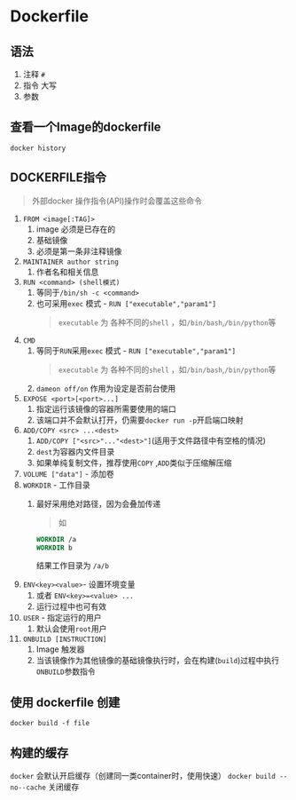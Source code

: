 # Dockerfile

## 语法

1. 注释 `#`
2. 指令 大写
3. 参数

## 查看一个Image的dockerfile

 `docker history`

## DOCKERFILE指令

> 外部docker 操作指令(API)操作时会覆盖这些命令

1. `FROM <image[:TAG]>`
   1. image 必须是已存在的
   2. 基础镜像
   3. 必须是第一条非注释镜像
2. `MAINTAINER author string`
   1. 作者名和相关信息
3. `RUN <command> (shell模式)`
   1. 等同于`/bin/sh -c <command>`
   2. 也可采用`exec` 模式 - `RUN ["executable","param1"]`
        > `executable` 为 各种不同的`shell` ，如`/bin/bash`,`/bin/python`等
4. `CMD`
   1. 等同于`RUN`采用`exec` 模式 - `RUN ["executable","param1"]`
      > `executable` 为 各种不同的`shell` ，如`/bin/bash`,`/bin/python`等
    2. `dameon off/on` 作用为设定是否前台使用
5. `EXPOSE <port>[<port>...]`
   1. 指定运行该镜像的容器所需要使用的端口
   2. 该端口并不会默认打开，仍需要`docker run -p`开启端口映射
6. `ADD/COPY <src> ...<dest>`
   1. `ADD/COPY ["<src>"..."<dest>"]`(适用于文件路径中有空格的情况)
   2. `dest`为容器内文件目录
   3. 如果单纯复制文件，推荐使用`COPY` ,`ADD`类似于压缩解压缩
7. `VOLUME ["data"]` - 添加卷
8. `WORKDIR` - 工作目录
   1. 最好采用绝对路径，因为会叠加传递 
      > 如

       ```dockerfile
       WORKDIR /a
       WORKDIR b
       ```

       结果工作目录为 `/a/b`
9. `ENV<key><value>`- 设置环境变量
    1. 或者 `ENV<key>=<value> ...`
    2. 运行过程中也可有效
10. `USER` - 指定运行的用户
    1. 默认会使用`root`用户
11. `ONBUILD [INSTRUCTION]`
    1. Image 触发器
    2. 当该镜像作为其他镜像的基础镜像执行时，会在构建(`build`)过程中执行`ONBUILD`参数指令

## 使用 dockerfile 创建

 `docker build -f file`

## 构建的缓存
  
  `docker` 会默认开启缓存（创建同一类container时，使用快速）
  `docker build --no--cache` 关闭缓存
